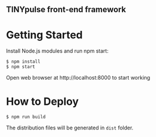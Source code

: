 ## TINYpulse front-end framework

# Getting Started
Install Node.js modules and run npm start:

```
$ npm install
$ npm start
```
Open web browser at http://localhost:8000 to start working
# How to Deploy
```
$ npm run build
```
The distribution files will be generated in `dist` folder.
